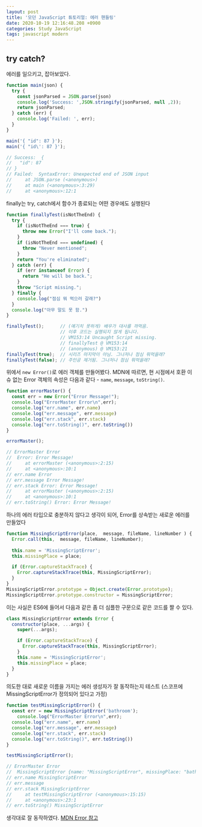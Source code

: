 ```yaml
---
layout: post
title: '모던 JavaScript 튜토리얼: 에러 핸들링'
date: 2020-10-19 12:16:48.208 +0900
categories: Study JavaScript
tags: javascript modern
---
```


## try catch?

에러를 일으키고, 잡아보았다.

```javascript
function main(json) {
  try {
    const jsonParsed = JSON.parse(json)
    console.log('Success: ',JSON.stringify(jsonParsed, null ,2));
    return jsonParsed;
  } catch (err) {
    console.log('Failed: ', err);
  }
}

main('{ "id": 87 }');
main('{ "id\': 87 }');

// Success:  {
//   "id": 87
// }
// Failed:  SyntaxError: Unexpected end of JSON input
//     at JSON.parse (<anonymous>)
//     at main (<anonymous>:3:29)
//     at <anonymous>:12:1
```

finally는 try, catch에서 함수가 종료되는 어떤 경우에도 실행된다

```javascript
function finallyTest(isNotTheEnd) {
  try {
    if (isNotTheEnd === true) {
      throw new Error("I'll come back.");
    }
    if (isNotTheEnd === undefined) {
      throw "Never mentioned";
    }
    return "You're eliminated";
  } catch (err) {
    if (err instanceof Error) {
      return "He will be back.";
    }
    throw "Script missing.";
  } finally {
    console.log("점심 뭐 먹으러 갈래?")
  }
  console.log("아무 말도 못 함.")
}

finallyTest();      // (예기치 못하게) 배우가 대사를 까먹음.
                    // 이후 코드는 실행되지 않게 됩니다.
                    // VM153:14 Uncaught Script missing.
                    // finallyTest @ VM153:14
                    // (anonymous) @ VM153:21
finallyTest(true);  // 시리즈 마지막이 아님. 그나저나 점심 뭐먹을래?
finallyTest(false); // 주인공 제거됨. 그나저나 점심 뭐먹을래?
```

위에서 ```new Error()```로 에러 객체를 만들어봤다. MDN에 따르면, 현 시점에서 호환 이슈 없는
Error 객체의 속성은 다음과 같다 - ```name```, ```message```, ```toString()```.


```javascript
function errorMaster() {
  const err = new Error("Error Message!");
  console.log("ErrorMaster Error\n",err);
  console.log("err.name", err.name)
  console.log("err.message", err.message)
  console.log("err.stack", err.stack)
  console.log("err.toString()", err.toString())
}

errorMaster();

// ErrorMaster Error
//  Error: Error Message!
//     at errorMaster (<anonymous>:2:15)
//     at <anonymous>:10:1
// err.name Error
// err.message Error Message!
// err.stack Error: Error Message!
//     at errorMaster (<anonymous>:2:15)
//     at <anonymous>:10:1
// err.toString() Error: Error Message!

```

하나의 에러 타입으로 충분하지 않다고 생각이 되어, Error를 상속받는 새로운 에러를 만들었다

```javascript
function MissingScriptError(place,  message, fileName, lineNumber ) {
  Error.call(this,  message, fileName, lineNumber);
  
  this.name = 'MissingScriptError';
  this.missingPlace = place;

  if (Error.captureStackTrace) {
    Error.captureStackTrace(this, MissingScriptError);
  }
}
MissingScriptError.prototype = Object.create(Error.prototype);
MissingScriptError.prototype.constructor = MissingScriptError;

```

이는 사실은 ES6에 들어서 다음과 같은 좀 더 심플한 구문으로 같은 코드를 짤 수 있다.

```javascript
class MissingScriptError extends Error {
  constructor(place, ...args) {
    super(...args);

    if (Error.captureStackTrace) {
      Error.captureStackTrace(this, MissingScriptError);
    }
    this.name = 'MissingScriptError';
    this.missingPlace = place;
  }
}
```

의도한 대로 새로운 이름을 가지는 에러 생성자가 잘 동작하는지 테스트 (스코프에 MissingScriptError가 정의되어 있다고 가정)

```javascript
function testMissingScriptError() {
  const err = new MissingScriptError('bathroom');
    console.log("ErrorMaster Error\n",err);
  console.log("err.name", err.name)
  console.log("err.message", err.message)
  console.log("err.stack", err.stack)
  console.log("err.toString()", err.toString())
}

testMissingScriptError();

// ErrorMaster Error
//  MissingScriptError {name: "MissingScriptError", missingPlace: "bathroom", stack: "MissingScriptError↵    at testMissingScriptError (<anonymous>:15:15)↵    at <anonymous>:23:1"}missingPlace: "bathroom"name: "MissingScriptError"stack: "MissingScriptError↵    at testMissingScriptError (<anonymous>:15:15)↵    at <anonymous>:23:1"__proto__: Error
// err.name MissingScriptError
// err.message 
// err.stack MissingScriptError
//     at testMissingScriptError (<anonymous>:15:15)
//     at <anonymous>:23:1
// err.toString() MissingScriptError
```

생각대로 잘 동작하였다. [MDN Error 참고](https://developer.mozilla.org/ko/docs/Web/JavaScript/Reference/Global_Objects/Error)